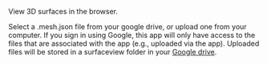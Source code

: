 View 3D surfaces in the browser.

Select a .mesh.json file from your google drive, or upload one from your computer.
If you sign in using Google, this app will only have access to the files that are
associated with the app (e.g., uploaded via the app). Uploaded files will be stored
in a surfaceview folder in your [Google drive](https://drive.google.com).
